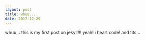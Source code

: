 ```yaml
---
layout: post
title: whuu....
date: 2017-12-29
---
```

whuu... this is my first post on jekyll!!!
yeah!
i heart code!
and tits...
